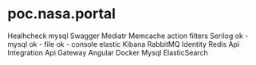 # poc.nasa.portal

Healhcheck
	mysql
Swagger
Mediatr
Memcache
action filters
Serilog
	ok - mysql
	ok - file
	ok - console
	elastic
Kibana
RabbitMQ
Identity
Redis
Api Integration
Api Gateway
Angular
Docker
	Mysql
	ElasticSearch